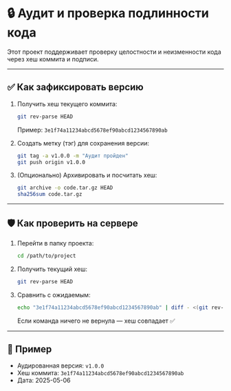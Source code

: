 # 🔒 Аудит и проверка подлинности кода

Этот проект поддерживает проверку целостности и неизменности кода через хеш коммита и подписи.

---

## ✅ Как зафиксировать версию

1. Получить хеш текущего коммита:
   ```bash
   git rev-parse HEAD
   ```
   Пример: `3e1f74a11234abcd5678ef90abcd1234567890ab`

2. Создать метку (тэг) для сохранения версии:
   ```bash
   git tag -a v1.0.0 -m "Аудит пройден"
   git push origin v1.0.0
   ```

3. (Опционально) Архивировать и посчитать хеш:
   ```bash
   git archive -o code.tar.gz HEAD
   sha256sum code.tar.gz
   ```

---

## 🛡️ Как проверить на сервере

1. Перейти в папку проекта:
   ```bash
   cd /path/to/project
   ```

2. Получить текущий хеш:
   ```bash
   git rev-parse HEAD
   ```

3. Сравнить с ожидаемым:
   ```bash
   echo "3e1f74a11234abcd5678ef90abcd1234567890ab" | diff - <(git rev-parse HEAD)
   ```

   Если команда ничего не вернула — хеш совпадает ✅

---

## 📌 Пример

- Аудированная версия: `v1.0.0`
- Хеш коммита: `3e1f74a11234abcd5678ef90abcd1234567890ab`
- Дата: 2025-05-06 